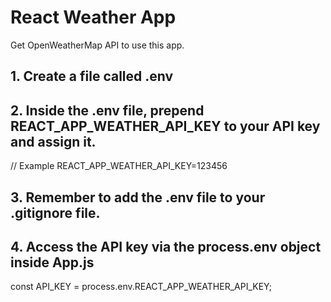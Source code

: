 # React Weather App

Get OpenWeatherMap API to use this app.

## 1. Create a file called .env

## 2. Inside the .env file, prepend REACT_APP_WEATHER_API_KEY to your API key and assign it.

// Example
REACT_APP_WEATHER_API_KEY=123456

## 3. Remember to add the .env file to your .gitignore file.

## 4. Access the API key via the process.env object inside App.js

const API_KEY = process.env.REACT_APP_WEATHER_API_KEY;
